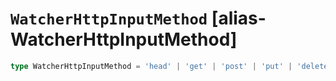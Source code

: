 # `WatcherHttpInputMethod` [alias-WatcherHttpInputMethod]
```typescript
type WatcherHttpInputMethod = 'head' | 'get' | 'post' | 'put' | 'delete';
```
